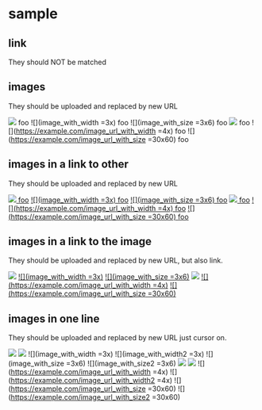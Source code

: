 # sample

## link

They should NOT be matched

[](link)
[](https://example.com/link)

## images

They should be uploaded and replaced by new URL

![](image) foo
![](image_with_width =3x) foo
![](image_with_size =3x6) foo
![](https://example.com/image_url) foo
![](https://example.com/image_url_with_width =4x) foo
![](https://example.com/image_url_with_size =30x60) foo

## images in a link to other

They should be uploaded and replaced by new URL

[![](image) foo](link)
[![](image_with_width =3x) foo](link)
[![](image_with_size =3x6) foo](link)
[![](https://example.com/image_url) foo](link)
[![](https://example.com/image_url_with_width =4x) foo](link)
[![](https://example.com/image_url_with_size =30x60) foo](link)

## images in a link to the image

They should be uploaded and replaced by new URL, but also link.

[![](image)](image)
[![](image_with_width =3x)](image_with_width)
[![](image_with_size =3x6)](image_with_size)
[![](https://example.com/image_url)](https://example.com/image_url)
[![](https://example.com/image_url_with_width =4x)](https://example.com/image_url_with_width)
[![](https://example.com/image_url_with_size =30x60)](https://example.com/image_url_with_size)

## images in one line

They should be uploaded and replaced by new URL just cursor on.

![](image) ![](image2)
![](image_with_width =3x) ![](image_with_width2 =3x)
![](image_with_size =3x6) ![](image_with_size2 =3x6)
![](https://example.com/image_url) ![](https://example.com/image_url2)
![](https://example.com/image_url_with_width =4x) ![](https://example.com/image_url_with_width2 =4x)
![](https://example.com/image_url_with_size =30x60) ![](https://example.com/image_url_with_size2 =30x60)
